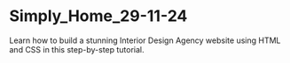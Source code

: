 # Simply_Home_29-11-24
Learn how to build a stunning Interior Design Agency website using HTML and CSS in this step-by-step tutorial.
